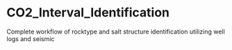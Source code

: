 # CO2_Interval_Identification
Complete workflow of rocktype and salt structure identification utilizing well logs and seismic

